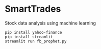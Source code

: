 # SmartTrades
Stock data analysis using machine learning

```pip install yahoo-finance```\
```pip install streamlit```\
```streamlit run fb_prophet.py```
